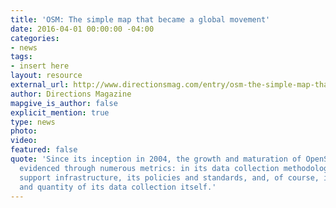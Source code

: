 ```yaml
---
title: 'OSM: The simple map that became a global movement'
date: 2016-04-01 00:00:00 -04:00
categories:
- news
tags:
- insert here
layout: resource
external_url: http://www.directionsmag.com/entry/osm-the-simple-map-that-became-a-global-movement/466280
author: Directions Magazine
mapgive_is_author: false
explicit_mention: true
type: news
photo: 
video: 
featured: false
quote: 'Since its inception in 2004, the growth and maturation of OpenStreetMap is
  evidenced through numerous metrics: in its data collection methodology, its editorial
  support infrastructure, its policies and standards, and, of course, in the quality
  and quantity of its data collection itself.'
---
```


